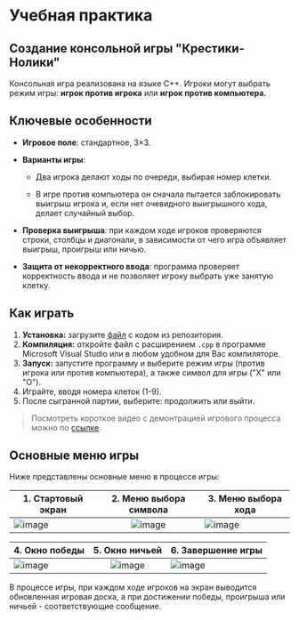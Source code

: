 # Учебная практика

## Создание консольной игры "Крестики-Нолики"
Консольная игра реализована на языке C++. Игроки могут выбрать режим игры: **игрок против игрока** или **игрок против компьютера.**

## Ключевые особенности
* **Игровое поле**: стандартное, 3×3.

* **Варианты игры**:
  * Два игрока делают ходы по очереди, выбирая номер клетки.

  * В игре против компьютера он сначала пытается заблокировать выигрыш игрока и, если нет очевидного выигрышного хода, делает случайный выбор.

* **Проверка выигрыша**: при каждом ходе игроков проверяются строки, столбцы и диагонали, в зависимости от чего игра объявляет выигрыш, проигрыш или ничью.

* **Защита от некорректного ввода**: программа проверяет корректность ввода и не позволяет игроку выбрать уже занятую клетку.

## Как играть
1. **Установка:** загрузите [файл](https://github.com/jellymainy/educational_practice/blob/main/%D1%83%D1%87%D0%B5%D0%B1%D0%BD%D0%B0%D1%8F%20%D0%BF%D1%80%D0%B0%D0%BA%D1%82%D0%B8%D0%BA%D0%B0.cpp) с кодом из репозитория.
2. **Компиляция:** откройте файл с расширением `.cpp` в программе Microsoft Visual Studio или в любом удобном для Вас компиляторе.
3. **Запуск:** запустите программу и выберите режим игры (против игрока или против компьютера), а также символ для игры ("X" или "O").
4. Играйте, вводя номера клеток (1-9).
5. После сыгранной партии, выберите: продолжить или выйти.

> Посмотреть короткое видео с демонтрацией игрового процесса можно по [ссылке](https://youtu.be/7kgo4MZEyXE).

## Основные меню игры
Ниже представлены основные меню в процессе игры:

| 1. Стартовый экран  | 2. Меню выбора символа | 3. Меню выбора хода |
| ------------- |:-------------:| ------------- |
| ![image](https://github.com/user-attachments/assets/29ebd682-a001-4c76-9f5b-a4db16728f1d) | ![image](https://github.com/user-attachments/assets/68e96e02-6b77-48ab-b723-c2212fa5b7a9) | ![image](https://github.com/user-attachments/assets/f03d2ef3-39de-4346-a59c-d8400d9fc858) |

| 4. Окно победы  | 5. Окно ничьей | 6. Завершение игры |
| ------------- |:-------------:| ------------- |
| ![image](https://github.com/user-attachments/assets/0bea8115-f1d1-4aac-9d66-4e94aa3dc20f) | ![image](https://github.com/user-attachments/assets/4e8dfd47-b024-4681-9782-9d309fa4031f) | ![image](https://github.com/user-attachments/assets/f3d5fa78-4e00-4d9e-a8ce-ee9acb27140c)|

В процессе игры, при каждом ходе игроков на экран выводится обновленная игровая доска, а при достижении победы, проигрыша или ничьей - соответствующие сообщение.


